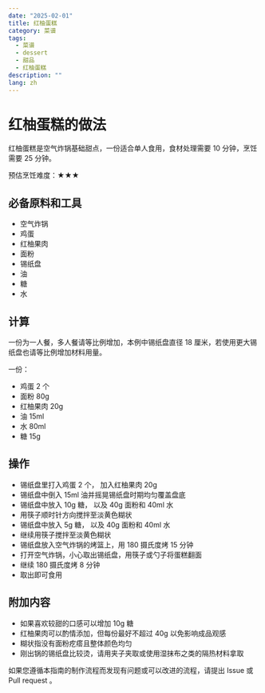 ```yaml
---
date: "2025-02-01"
title: 红柚蛋糕
category: 菜谱
tags:
  - 菜谱
  - dessert
  - 甜品
  - 红柚蛋糕
description: ""
lang: zh
---
```


# 红柚蛋糕的做法

红柚蛋糕是空气炸锅基础甜点，一份适合单人食用，食材处理需要 10 分钟，烹饪需要 25 分钟。

预估烹饪难度：★★★

## 必备原料和工具

- 空气炸锅
- 鸡蛋
- 红柚果肉
- 面粉
- 锡纸盘
- 油
- 糖
- 水

## 计算

一份为一人餐，多人餐请等比例增加，本例中锡纸盘直径 18 厘米，若使用更大锡纸盘也请等比例增加材料用量。

一份：

- 鸡蛋 2 个
- 面粉 80g
- 红柚果肉 20g
- 油 15ml
- 水 80ml
- 糖 15g

## 操作

- 锡纸盘里打入鸡蛋 2 个， 加入红柚果肉 20g
- 锡纸盘中倒入 15ml 油并摇晃锡纸盘时期均匀覆盖盘底
- 锡纸盘中放入 10g 糖， 以及 40g 面粉和 40ml 水
- 用筷子顺时针方向搅拌至淡黄色糊状
- 锡纸盘中放入 5g 糖， 以及 40g 面粉和 40ml 水
- 继续用筷子搅拌至淡黄色糊状
- 锡纸盘放入空气炸锅的烤篮上，用 180 摄氏度烤 15 分钟
- 打开空气炸锅，小心取出锡纸盘，用筷子或勺子将蛋糕翻面
- 继续 180 摄氏度烤 8 分钟
- 取出即可食用

## 附加内容

- 如果喜欢较甜的口感可以增加 10g 糖
- 红柚果肉可以酌情添加，但每份最好不超过 40g 以免影响成品观感
- 糊状指没有面粉疙瘩且整体颜色均匀
- 刚出锅的锡纸盘比较烫，请用夹子夹取或使用湿抹布之类的隔热材料拿取

如果您遵循本指南的制作流程而发现有问题或可以改进的流程，请提出 Issue 或 Pull request 。
